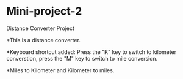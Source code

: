 # Mini-project-2
Distance Converter Project

*This is a distance converter.

*Keyboard shortcut added: Press the "K" key to switch to kilometer converstion, press the "M" key to switch to mile conversion.

*Miles to Kilometer and Kilometer to miles.
